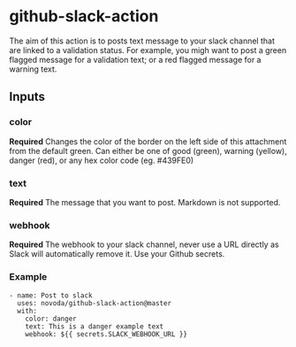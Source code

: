 # github-slack-action

The aim of this action is to posts text message to your slack channel that are linked to a validation status. For example, you migh want to post a green flagged message for a validation text; or a red flagged message for a warning text.

## Inputs

### color

**Required** Changes the color of the border on the left side of this attachment from the default green. Can either be one of good (green), warning (yellow), danger (red), or any hex color code (eg. #439FE0)

### text

**Required** The message that you want to post. Markdown is not supported.

### webhook

**Required** The webhook to your slack channel, never use a URL directly as Slack will automatically remove it. Use your Github secrets.

### Example

```
- name: Post to slack
  uses: novoda/github-slack-action@master
  with:
    color: danger
    text: This is a danger example text
    webhook: ${{ secrets.SLACK_WEBHOOK_URL }}
```